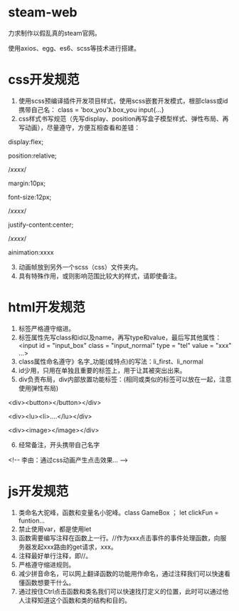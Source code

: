 # steam-web
力求制作以假乱真的steam官网。

使用axios、egg、es6、scss等技术进行搭建。

# css开发规范

1. 使用scss预编译插件开发项目样式，使用scss嵌套开发模式，根部class或id携带自己名：
  class = 'box_you'》.box_you input{...}
3. css样式书写规范（先写display、position再写盒子模型样式、弹性布局、再写动画），尽量遵守，方便互相查看和差错：

  display:flex;

  position:relative;

  /*xxxx*/

  margin:10px;

  font-size:12px;

  /*xxxx*/
  
  justify-content:center;

  /*xxxx*/

  ainimation:xxxx

3. 动画帧放到另外一个scss（css）文件夹内。
4. 具有特殊作用，或则影响范围比较大的样式，请即使备注。

# html开发规范

1. 标签严格遵守缩进。
2. 标签属性先写class和id以及name，再写type和value，最后写其他属性：
<input id = "input_box" class = "input_normal" type = "tel" value = "xxx" ...>
3. class属性命名遵守》名字_功能(或特点)的写法：li_first、li_normal
4. id少用，只用在单独且重要的标签上，用于让其被突出出来。
5. div负责布局，div内部放置功能标签：(相同或类似的标签可以放在一起，注意使用弹性布局)

  \<div>\<button\>\</button\>\</div\>

  \<div\>\<lu\>\<li\>....</lu\>\</div\>

  \<div\>\<image\>\</image\>\</div\>

6. 经常备注，开头携带自己名字

  \<!-- 李由：通过css动画产生点击效果... --\>

# js开发规范

1. 类命名大驼峰，函数和变量名小驼峰。class GameBox ； let clickFun = funtion...
2. 禁止使用var，都是使用let
3. 函数需要编写注释在函数上一行。//作为xxx点击事件的事件处理函数，向服务器发起xxx路由的get请求，xxx。
4. 注释最好单行注释，即//。
5. 严格遵守缩进规则。
6. 减少拼音命名，可以网上翻译函数的功能用作命名，通过注释我们可以快速看懂函数想要干什么。
7. 通过按住Ctrl点击函数和类名我们可以快速找打定义的位置，此时可以通过他人注释知道这个函数和类的结构和目的。
